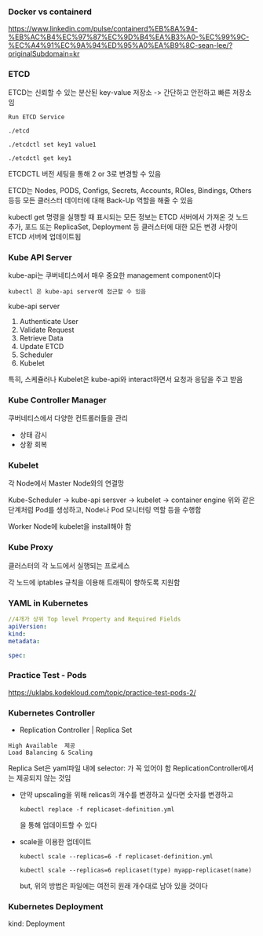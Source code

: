 ### Docker vs containerd

https://www.linkedin.com/pulse/containerd%EB%8A%94-%EB%AC%B4%EC%97%87%EC%9D%B4%EA%B3%A0-%EC%99%9C-%EC%A4%91%EC%9A%94%ED%95%A0%EA%B9%8C-sean-lee/?originalSubdomain=kr

### ETCD

ETCD는 신뢰할 수 있는 분산된 key-value 저장소 -> 간단하고 안전하고 빠른 저장소임

`Run ETCD Service`

```shell
./etcd
```

```shell
./etcdctl set key1 value1
```

```shell
./etcdctl get key1
```

ETCDCTL 버전 세팅을 통해 2 or 3로 변경할 수 있음

ETCD는 Nodes, PODS, Configs, Secrets, Accounts, ROles, Bindings, Others 등등 모든 클러스터 데이터에 대해 Back-Up 역할을 해줄 수 있음

kubectl get 명령을 실행할 때 표시되는 모든 정보는 ETCD 서버에서 가져온 것
노드 추가, 포드 또는 ReplicaSet, Deployment 등 클러스터에 대한 모든 변경 사항이 ETCD 서버에 업데이트됨

### Kube API Server

kube-api는 쿠버네티스에서 매우 중요한 management component이다

`kubectl 은 kube-api server에 접근할 수 있음`

kube-api server

1. Authenticate User
2. Validate Request
3. Retrieve Data
4. Update ETCD
5. Scheduler
6. Kubelet

특히, 스케쥴러나 Kubelet은 kube-api와 interact하면서 요청과 응답을 주고 받음

### Kube Controller Manager

쿠버네티스에서 다양한 컨트롤러들을 관리

- 상태 감시
- 상황 회복

### Kubelet

각 Node에서 Master Node와의 연결망

Kube-Scheduler -> kube-api sersver -> kubelet -> container engine
위와 같은 단계처럼 Pod를 생성하고, Node나 Pod 모니터링 역할 등을 수행함

Worker Node에 kubelet을 install해야 함

### Kube Proxy

클러스터의 각 노드에서 실행되는 프로세스

각 노드에 iptables 규칙을 이용해 트래픽이 향하도록 지원함

### YAML in Kubernetes

```yaml
//4개가 상위 Top level Property and Required Fields
apiVersion:
kind:
metadata:

spec:
```

### Practice Test - Pods

https://uklabs.kodekloud.com/topic/practice-test-pods-2/

### Kubernetes Controller

- Replication Controller | Replica Set

```
High Available  제공
Load Balancing & Scaling
```

Replica Set은 yaml파일 내에 selector: 가 꼭 있어야 함
ReplicationController에서는 제공되지 않는 것임

- 만약 upscaling을 위해 relicas의 개수를 변경하고 싶다면 숫자를 변경하고

  ```shell
  kubectl replace -f replicaset-definition.yml
  ```

  을 통해 업데이트할 수 있다

- scale을 이용한 업데이트

  ```shell
  kubectl scale --replicas=6 -f replicaset-definition.yml
  ```

  ```shell
  kubectl scale --replicas=6 replicaset(type) myapp-replicaset(name)
  ```

  but, 위의 방법은 파일에는 여전히 원래 개수대로 남아 있을 것이다

### Kubernetes Deployment

kind: Deployment
